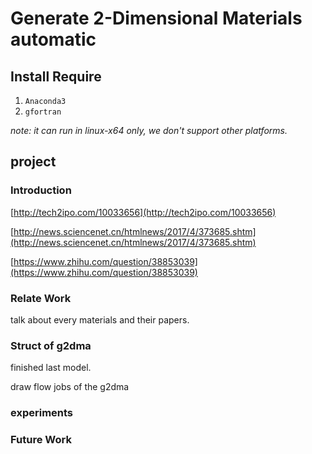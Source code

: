 # Generate 2-Dimensional Materials automatic

## Install Require

1. `Anaconda3`
2. `gfortran`

*note: it can run in linux-x64 only, we don't support other platforms.*

## project

### Introduction

[http://tech2ipo.com/10033656](http://tech2ipo.com/10033656)

[http://news.sciencenet.cn/htmlnews/2017/4/373685.shtm](http://news.sciencenet.cn/htmlnews/2017/4/373685.shtm)

[https://www.zhihu.com/question/38853039](https://www.zhihu.com/question/38853039)

### Relate Work

talk about every materials and their papers.

### Struct of g2dma

finished last model.

draw flow jobs of the g2dma

### experiments

### Future Work